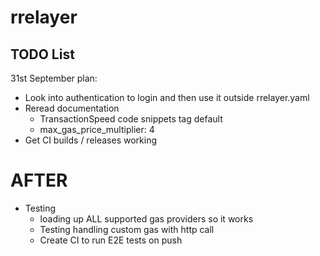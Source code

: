 # rrelayer

## TODO List

31st September plan:
- Look into authentication to login and then use it outside rrelayer.yaml
- Reread documentation 
  - TransactionSpeed code snippets tag default
  - max_gas_price_multiplier: 4
- Get CI builds / releases working

# AFTER

- Testing
  - loading up ALL supported gas providers so it works
  - Testing handling custom gas with http call
  - Create CI to run E2E tests on push